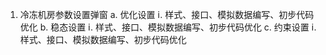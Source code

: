 1. 冷冻机房参数设置弹窗
   a. 优化设置
   ⅰ. 样式、接口、模拟数据编写、初步代码优化
   b. 稳态设置
   ⅰ. 样式、接口、模拟数据编写、初步代码优化
   c. 约束设置
   ⅰ. 样式、接口、模拟数据编写、初步代码优化